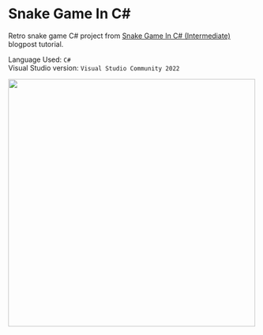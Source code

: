 # Snake Game In C#
Retro snake game C# project from [Snake Game In C# (Intermediate)](https://thecoderscat.wordpress.com/2024/02/05/snake-game-in-c-sharp-intermediate/) blogpost tutorial.

Language Used: `C#`  
Visual Studio version: `Visual Studio Community 2022`
  
<img src="https://thecoderscat.files.wordpress.com/2024/02/2024-02-05-19-33-56.gif" width=500>
